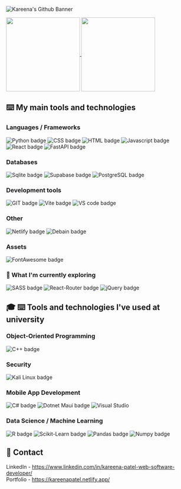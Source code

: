 ![Kareena's Github Banner](https://github.com/KP1709/KP1709/assets/63492101/3ef7ef49-cdf6-490b-bc24-0bb34911a32f)

<!--![Kareena's Github stats](https://github-readme-stats.vercel.app/api?username=KP1709&hide=contribs,prs)  ![Kareena's Top Languages](https://github-readme-stats.vercel.app/api/top-langs/?username=KP1709&hide_progress=true) -->

<a href="https://github.com/anuraghazra/github-readme-stats">
  <img height=200 align="center" src="https://github-readme-stats.vercel.app/api?username=KP1709&theme=nord" />
</a>
<a href="https://github.com/anuraghazra/convoychat">
  <img height=200 align="center" src="https://github-readme-stats.vercel.app/api/top-langs?username=KP1709&layout=compact&hide_progress=true&rank_icon=github&card_width=300&theme=nord" />
</a>

<!--
**KP1709/KP1709** is a ✨ _special_ ✨ repository because its `README.md` (this file) appears on your GitHub profile.

Here are some ideas to get you started:

- 🔭 I’m currently working on ...
- 🌱 I’m currently learning ...
- 👯 I’m looking to collaborate on ...
- 🤔 I’m looking for help with ...
- 💬 Ask me about ...
- 📫 How to reach me: ...
- 😄 Pronouns: ...
- ⚡ Fun fact: ...
-->

## ⌨️ My main tools and technologies

### Languages / Frameworks
![Python badge](https://img.shields.io/badge/Python-FFD43B?style=for-the-badge&logo=python&logoColor=blue)
![CSS badge](https://img.shields.io/badge/CSS3-1572B6?style=for-the-badge&logo=css3&logoColor=white)
![HTML badge](https://img.shields.io/badge/HTML5-E34F26?style=for-the-badge&logo=html5&logoColor=white)
![Javascript badge](https://img.shields.io/badge/JavaScript-323330?style=for-the-badge&logo=javascript&logoColor=F7DF1E)
![React badge](https://img.shields.io/badge/React-20232A?style=for-the-badge&logo=react&logoColor=61DAFB)
![FastAPI badge](https://img.shields.io/badge/fastapi-109989?style=for-the-badge&logo=FASTAPI&logoColor=white)

### Databases
![Sqlite badge](https://img.shields.io/badge/Sqlite-003B57?style=for-the-badge&logo=sqlite&logoColor=white)
![Supabase badge](https://img.shields.io/badge/Supabase-181818?style=for-the-badge&logo=supabase&logoColor=green)
![PostgreSQL badge](https://img.shields.io/badge/PostgreSQL-316192?style=for-the-badge&logo=postgresql&logoColor=white)

### Development tools
![GIT badge](https://img.shields.io/badge/GIT-E44C30?style=for-the-badge&logo=git&logoColor=white)
![Vite badge](https://img.shields.io/badge/Vite-B73BFE?style=for-the-badge&logo=vite&logoColor=FFD62E)
![VS code badge](https://img.shields.io/badge/VSCode-0078D4?style=for-the-badge&logo=visual%20studio%20code&logoColor=white)

### Other
![Netlify badge](https://img.shields.io/badge/Netlify-00C7B7?style=for-the-badge&logo=netlify&logoColor=blue)
![Debain badge](	https://img.shields.io/badge/Debian-A81D33?style=for-the-badge&logo=debian&logoColor=white)

### Assets
![FontAwesome badge](https://img.shields.io/badge/Font_Awesome-339AF0?style=for-the-badge&logo=fontawesome&logoColor=white)

### 🔎 What I'm currently exploring
![SASS badge](https://img.shields.io/badge/Sass-CC6699?style=for-the-badge&logo=sass&logoColor=white)
![React-Router badge](https://img.shields.io/badge/React_Router-CA4245?style=for-the-badge&logo=react-router&logoColor=white)
![jQuery badge](https://img.shields.io/badge/jQuery-0769AD?style=for-the-badge&logo=jquery&logoColor=white)

## 🎓 ⌨️ Tools and technologies I've used at university

### Object-Oriented Programming
![C++ badge](https://img.shields.io/badge/C%2B%2B-00599C?style=for-the-badge&logo=c%2B%2B&logoColor=white)

### Security 
![Kali Linux badge](https://img.shields.io/badge/Kali_Linux-557C94?style=for-the-badge&logo=kali-linux&logoColor=white)

### Mobile App Development
![C# badge](https://img.shields.io/badge/C%23-239120?style=for-the-badge&logo=csharp&logoColor=white)
![Dotnet Maui badge](https://img.shields.io/badge/.netmaui-512BD4?style=for-the-badge)
![Visual Studio](https://img.shields.io/badge/Visual_Studio-5C2D91?style=for-the-badge&logo=visual%20studio&logoColor=white)

### Data Science / Machine Learning
![R badge](https://img.shields.io/badge/R-276DC3?style=for-the-badge&logo=r&logoColor=white)
![Scikit-Learn badge](https://img.shields.io/badge/scikit_learn-F7931E?style=for-the-badge&logo=scikit-learn&logoColor=white)
![Pandas badge](https://img.shields.io/badge/Pandas-2C2D72?style=for-the-badge&logo=pandas&logoColor=white)
![Numpy badge](https://img.shields.io/badge/Numpy-777BB4?style=for-the-badge&logo=numpy&logoColor=white)


## 📱 Contact
LinkedIn - https://www.linkedin.com/in/kareena-patel-web-software-developer/  
Portfolio - https://kareenapatel.netlify.app/  








